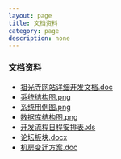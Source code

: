 ```yaml
---
layout: page
title: 文档资料
category: page
description: none
---
```


<div id="driver" class="bd_wp">
  <h3>文档资料</h3>
  <ul>
	<li><a href="/doc/祖光寺网站详细开发文档.doc" class="d_doc">祖光寺网站详细开发文档.doc</a></li>
	<li><a href="/doc/系统结构图.png" class="d_png">系统结构图.png</a></li>
	<li><a href="/doc/系统用例图.png" class="d_png">系统用例图.png</a></li>
	<li><a href="/doc/数据库结构图.png" class="d_png">数据库结构图.png</a></li>
	<li><a href="/doc/开发流程日程安排表.xls" class="d_xls">开发流程日程安排表.xls</a></li>
	<li><a href="/doc/论坛板块.docx" class="d_docx">论坛板块.docx</a></li>	
	<li><a href="/doc/机房变迁方案.doc" class="d_docx">机房变迁方案.doc</a></li>	
  </ul>
</div>